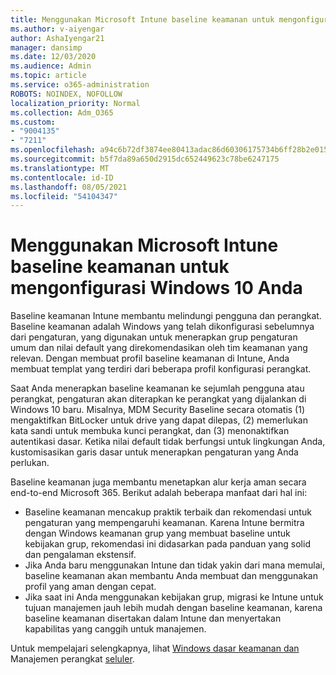 ```yaml
---
title: Menggunakan Microsoft Intune baseline keamanan untuk mengonfigurasi Windows 10 Anda
ms.author: v-aiyengar
author: AshaIyengar21
manager: dansimp
ms.date: 12/03/2020
ms.audience: Admin
ms.topic: article
ms.service: o365-administration
ROBOTS: NOINDEX, NOFOLLOW
localization_priority: Normal
ms.collection: Adm_O365
ms.custom:
- "9004135"
- "7211"
ms.openlocfilehash: a94c6b72df3874ee80413adac86d60306175734b6ff28b2e015e05eec6f3838b
ms.sourcegitcommit: b5f7da89a650d2915dc652449623c78be6247175
ms.translationtype: MT
ms.contentlocale: id-ID
ms.lasthandoff: 08/05/2021
ms.locfileid: "54104347"
---
```

# <a name="use-microsoft-intune-security-baselines-to-configure-windows-10-devices"></a>Menggunakan Microsoft Intune baseline keamanan untuk mengonfigurasi Windows 10 Anda

Baseline keamanan Intune membantu melindungi pengguna dan perangkat. Baseline keamanan adalah Windows yang telah dikonfigurasi sebelumnya dari pengaturan, yang digunakan untuk menerapkan grup pengaturan umum dan nilai default yang direkomendasikan oleh tim keamanan yang relevan. Dengan membuat profil baseline keamanan di Intune, Anda membuat templat yang terdiri dari beberapa profil konfigurasi perangkat.

Saat Anda menerapkan baseline keamanan ke sejumlah pengguna atau perangkat, pengaturan akan diterapkan ke perangkat yang dijalankan di Windows 10 baru. Misalnya, MDM Security Baseline secara otomatis (1) mengaktifkan BitLocker untuk drive yang dapat dilepas, (2) memerlukan kata sandi untuk membuka kunci perangkat, dan (3) menonaktifkan autentikasi dasar. Ketika nilai default tidak berfungsi untuk lingkungan Anda, kustomisasikan garis dasar untuk menerapkan pengaturan yang Anda perlukan.

Baseline keamanan juga membantu menetapkan alur kerja aman secara end-to-end Microsoft 365. Berikut adalah beberapa manfaat dari hal ini:

- Baseline keamanan mencakup praktik terbaik dan rekomendasi untuk pengaturan yang mempengaruhi keamanan. Karena Intune bermitra dengan Windows keamanan grup yang membuat baseline untuk kebijakan grup, rekomendasi ini didasarkan pada panduan yang solid dan pengalaman ekstensif.
- Jika Anda baru menggunakan Intune dan tidak yakin dari mana memulai, baseline keamanan akan membantu Anda membuat dan menggunakan profil yang aman dengan cepat.
- Jika saat ini Anda menggunakan kebijakan grup, migrasi ke Intune untuk tujuan manajemen jauh lebih mudah dengan baseline keamanan, karena baseline keamanan disertakan dalam Intune dan menyertakan kapabilitas yang canggih untuk manajemen.

Untuk mempelajari selengkapnya, lihat [Windows dasar keamanan dan](https://go.microsoft.com/fwlink/?linkid=2141503) Manajemen perangkat [seluler](https://go.microsoft.com/fwlink/?linkid=2141701).